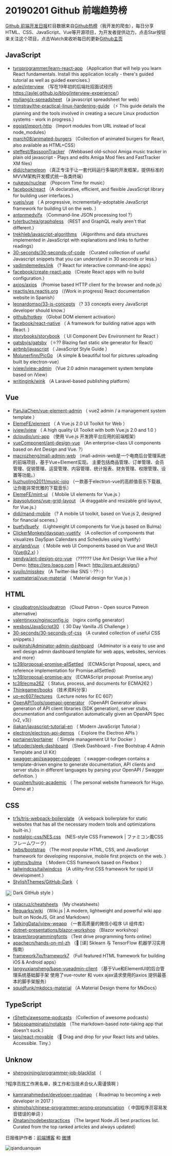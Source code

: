 # 20190201 Github 前端趋势榜

[Github 前端开发日报](https://qdkfweb.cn/c/news)栏目数据来自[Github热榜](https://github.qdkfweb.cn/)（我开发的爬虫），每日分享HTML、CSS、JavaScript、Vue等开源项目，为开发者提供动力，点击Star按钮来关注这个项目，点击Watch来收听每日的更新[Github主页](https://github.com/kujian/githubTrending)
## JavaScript

* [tyroprogrammer/learn-react-app](https://github.com/tyroprogrammer/learn-react-app) （Application that will help you learn React fundamentals. Install this application locally - there's guided tutorial as well as guided exercises.）
* [aylei/interview](https://github.com/aylei/interview) （写在19年初的后端社招面试经历 <a href="https://aylei.github.io/blog/interview-experience/" rel="nofollow">https://aylei.github.io/blog/interview-experience/</a>）
* [myliang/x-spreadsheet](https://github.com/myliang/x-spreadsheet) （a javascript spreadsheet for web）
* [trimstray/the-practical-linux-hardening-guide](https://github.com/trimstray/the-practical-linux-hardening-guide) （⚡️ This guide details the planning and the tools involved in creating a secure Linux production systems - work in progress.）
* [egoist/import-http](https://github.com/egoist/import-http) （Import modules from URL instead of local node_modules）
* [march08/animated-burgers](https://github.com/march08/animated-burgers) （Collection of animated burgers for React, also available as HTML+CSS）
* [steffest/BassoonTracker](https://github.com/steffest/BassoonTracker) （Webbased old-school Amiga music tracker in plain old javascript - Plays and edits Amiga Mod files and FastTracker XM files）
* [didi/chameleon](https://github.com/didi/chameleon) （真正专注于让一套代码运行多端的开发框架，提供标准的MVVM架构开发模式统一各类终端）
* [nukeop/nuclear](https://github.com/nukeop/nuclear) （Popcorn Time for music）
* [facebook/react](https://github.com/facebook/react) （A declarative, efficient, and flexible JavaScript library for building user interfaces.）
* [vuejs/vue](https://github.com/vuejs/vue) （
        A progressive, incrementally-adoptable JavaScript framework for building UI on the web.
      ）
* [antonmedv/fx](https://github.com/antonmedv/fx) （Command-line JSON processing tool ?）
* [tylerbuchea/graphqless](https://github.com/tylerbuchea/graphqless) （REST and GraphQL really aren't that different.）
* [trekhleb/javascript-algorithms](https://github.com/trekhleb/javascript-algorithms) （Algorithms and data structures implemented in JavaScript with explanations and links to further readings）
* [30-seconds/30-seconds-of-code](https://github.com/30-seconds/30-seconds-of-code) （Curated collection of useful Javascript snippets that you can understand in 30 seconds or less.）
* [vadimdemedes/ink](https://github.com/vadimdemedes/ink) （? React for interactive command-line apps）
* [facebook/create-react-app](https://github.com/facebook/create-react-app) （Create React apps with no build configuration.）
* [axios/axios](https://github.com/axios/axios) （Promise based HTTP client for the browser and node.js）
* [reactjs/es.reactjs.org](https://github.com/reactjs/es.reactjs.org) （(Work in progress) React documentation website in Spanish）
* [leonardomso/33-js-concepts](https://github.com/leonardomso/33-js-concepts) （? 33 concepts every JavaScript developer should know.）
* [github/hotkey](https://github.com/github/hotkey) （Global DOM element activation）
* [facebook/react-native](https://github.com/facebook/react) （
        A framework for building native apps with React.
      ）
* [storybooks/storybook](https://github.com/storybooks/storybook) （
        UI Component Dev Environment for React
      ）
* [gatsbyjs/gatsby](https://github.com/gatsbyjs/gatsby) （⚛️?? Blazing fast static site generator for React）
* [airbnb/javascript](https://github.com/airbnb/javascript) （
        JavaScript Style Guide
      ）
* [Molunerfinn/PicGo](https://github.com/Molunerfinn/PicGo) （A simple &amp; beautiful tool for pictures uploading built by electron-vue）
* [iview/iview-admin](https://github.com/iview/iview-admin) （Vue 2.0 admin management system template based on iView）
* [writingink/wink](https://github.com/writingink/wink) （A Laravel-based publishing platform）

## Vue

* [PanJiaChen/vue-element-admin](https://github.com/PanJiaChen/vue-element-admin) （
        vue2 admin / a management system template
      ）
* [ElemeFE/element](https://github.com/ElemeFE/element) （
        A Vue.js 2.0 UI Toolkit for Web
      ）
* [iview/iview](https://github.com/iview/iview) （
        A high quality UI Toolkit with both Vue.js 2.0 and 1.0
      ）
* [dcloudio/uni-app](https://github.com/dcloudio/uni-app) （使用 Vue.js 开发跨平台应用的前端框架）
* [vueComponent/ant-design-vue](https://github.com/vueComponent/ant-design-vue) （An enterprise-class UI components based on Ant Design and Vue. ?）
* [macrozheng/mall-admin-web](https://github.com/macrozheng/mall-admin-web) （mall-admin-web是一个电商后台管理系统的前端项目，基于Vue+Element实现。 主要包括商品管理、订单管理、会员管理、促销管理、运营管理、内容管理、统计报表、财务管理、权限管理、设置等功能。）
* [liuzhuoling2011/music-jojo](https://github.com/liuzhuoling2011/music-jojo) （一款基于electron-vue的高颜值音乐下载器, 让你能非常优雅的下载音乐）
* [ElemeFE/mint-ui](https://github.com/ElemeFE/mint-ui) （
        Mobile UI elements for Vue.js
      ）
* [jbaysolutions/vue-grid-layout](https://github.com/jbaysolutions/vue-grid-layout) （A draggable and resizable grid layout, for Vue.js.）
* [didi/mand-mobile](https://github.com/didi/mand-mobile) （? A mobile UI toolkit, based on Vue.js 2, designed for financial scenes.）
* [buefy/buefy](https://github.com/buefy/buefy) （Lightweight UI components for Vue.js based on Bulma）
* [ClickerMonkey/dayspan-vuetify](https://github.com/ClickerMonkey/dayspan-vuetify) （A collection of components that visualizes DaySpan Calendars and Schedules using Vuetify）
* [airyland/vux](https://github.com/airyland/vux) （
        Mobile web UI Components based on Vue and WeUI (Vue@2.x)
      ）
* [sendya/ant-design-pro-vue](https://github.com/sendya/ant-design-pro-vue) （??‍???‍? Use Ant Design Vue like a Pro! Demo: <a href="https://pro.loacg.com" rel="nofollow">https://pro.loacg.com</a> | React: <a href="http://pro.ant.design/" rel="nofollow">http://pro.ant.design/</a>）
* [syuilo/misskey](https://github.com/syuilo/misskey) （A Twitter-like SNS ✨??✨）
* [vuematerial/vue-material](https://github.com/vuematerial/vue-material) （
        Material design for Vue.js
      ）

## HTML

* [cloudpatron/cloudpatron](https://github.com/cloudpatron/cloudpatron) （Cloud Patron - Open source Patreon alternative）
* [valentinxxx/nginxconfig.io](https://github.com/valentinxxx/nginxconfig.io) （nginx config generator）
* [wesbos/JavaScript30](https://github.com/wesbos/JavaScript30) （
        30 Day Vanilla JS Challenge
      ）
* [30-seconds/30-seconds-of-css](https://github.com/30-seconds/30-seconds-of-css) （A curated collection of useful CSS snippets.）
* [puikinsh/Adminator-admin-dashboard](https://github.com/puikinsh/Adminator-admin-dashboard) （Adminator is a easy to use and well design admin dashboard template for web apps, websites, services and more）
* [tc39/proposal-promise-allSettled](https://github.com/tc39/proposal-promise-allSettled) （ECMAScript Proposal, specs, and reference implementation for Promise.allSettled）
* [tc39/proposal-promise-any](https://github.com/tc39/proposal-promise-any) （ECMAScript proposal: Promise.any）
* [tc39/ecma262](https://github.com/tc39/ecma262) （
        Status, process, and documents for ECMA262
      ）
* [Thinkgamer/books](https://github.com/Thinkgamer/books) （技术资料分享）
* [uo-ec607/lectures](https://github.com/uo-ec607/lectures) （Lecture notes for EC 607）
* [OpenAPITools/openapi-generator](https://github.com/OpenAPITools/openapi-generator) （OpenAPI Generator allows generation of API client libraries (SDK generation), server stubs, documentation and configuration automatically given an OpenAPI Spec (v2, v3)）
* [iliakan/javascript-tutorial-en](https://github.com/iliakan/javascript-tutorial-en) （
        Modern JavaScript Tutorial 
      ）
* [electron/electron-api-demos](https://github.com/electron/electron-api-demos) （
        Explore the Electron APIs
      ）
* [portainer/portainer](https://github.com/portainer/portainer) （
        Simple management UI for Docker
      ）
* [tafcoder/sleek-dashboard](https://github.com/tafcoder/sleek-dashboard) （Sleek Dashboard - Free Bootstrap 4 Admin Template and UI Kit）
* [swagger-api/swagger-codegen](https://github.com/swagger-api/swagger-codegen) （
        swagger-codegen contains a template-driven engine to generate documentation, API clients and server stubs in different languages by parsing your OpenAPI / Swagger definition.
      ）
* [gcushen/hugo-academic](https://github.com/gcushen/hugo-academic) （
        The personal website framework for Hugo. Demo at
      ）

## CSS

* [tr1s/tris-webpack-boilerplate](https://github.com/tr1s/tris-webpack-boilerplate) （A webpack boilerplate for static websites that has all the necessary modern tools and optimizations built-in.）
* [nostalgic-css/NES.css](https://github.com/nostalgic-css/NES.css) （NES-style CSS Framework | ファミコン風CSSフレームワーク）
* [twbs/bootstrap](https://github.com/twbs/bootstrap) （The most popular HTML, CSS, and JavaScript framework for developing responsive, mobile first projects on the web.
      ）
* [jgthms/bulma](https://github.com/jgthms/bulma) （
        Modern CSS framework based on Flexbox
      ）
* [tailwindcss/tailwindcss](https://github.com/tailwindcss/tailwindcss) （A utility-first CSS framework for rapid UI development.）
* [StylishThemes/GitHub-Dark](https://github.com/StylishThemes/GitHub-Dark) （
        
<img class="emoji" title=":octocat:" alt=":octocat:" src="https://assets-cdn.github.com/images/icons/emoji/octocat.png" height="20" width="20" align="absmiddle"> Dark GitHub style
      ）
* [rstacruz/cheatsheets](https://github.com/rstacruz/cheatsheets) （My cheatsheets）
* [Requarks/wiki](https://github.com/Requarks/wiki) （Wiki.js | A modern, lightweight and powerful wiki app built on NodeJS, Git and Markdown）
* [TalkingData/iview-weapp](https://github.com/TalkingData/iview-weapp) （一套高质量的微信小程序 UI 组件库）
* [dotnet-presentations/blazor-workshop](https://github.com/dotnet-presentations/blazor-workshop) （Blazor workshop）
* [braver/programmingfonts](https://github.com/braver/programmingfonts) （Test drive programming fonts online）
* [apachecn/hands-on-ml-zh](https://github.com/apachecn/hands-on-ml-zh) （&#x1f4d6; [译] Sklearn 与 TensorFlow 机器学习实用指南）
* [framework7io/framework7](https://github.com/framework7io/framework7) （Full featured HTML framework for building iOS &amp; Android apps）
* [langyuxiansheng/base-vueadmin-client](https://github.com/langyuxiansheng/base-vueadmin-client) （基于Vue和ElementUI的后台管理系统基础脚手架 使用了vue-router 和 vuex ajax请求使用的axios 提供最基本的脚手架服务）
* [squidfunk/mkdocs-material](https://github.com/squidfunk/mkdocs-material) （A Material Design theme for MkDocs）

## TypeScript

* [rShetty/awesome-podcasts](https://github.com/rShetty/awesome-podcasts) （Collection of awesome podcasts）
* [fabiospampinato/notable](https://github.com/fabiospampinato/notable) （The markdown-based note-taking app that doesn't suck.）
* [tajo/react-movable](https://github.com/tajo/react-movable) （&#x1f500; Drag and drop for your React lists and tables. Accessible. Tiny.）

## Unknow

* [shengxinjing/programmer-job-blacklist](https://github.com/shengxinjing/programmer-job-blacklist) （
        
?程序员找工作黑名单，换工作和当技术合伙人需谨慎啊
      ）
* [kamranahmedse/developer-roadmap](https://github.com/kamranahmedse/developer-roadmap) （
        Roadmap to becoming a web developer in 2017
      ）
* [shimohq/chinese-programmer-wrong-pronunciation](https://github.com/shimohq/chinese-programmer-wrong-pronunciation) （
        中国程序员容易发音错误的单词
      ）
* [i0natan/nodebestpractices](https://github.com/i0natan/nodebestpractices) （The largest Node.JS best practices list. Curated from the top ranked articles and always updated）


日报维护作者：[前端博客](https://qdkfweb.cn/) 和 [微博](https://qdkfweb.cn/go/weibo)

![qianduanquan](https://user-images.githubusercontent.com/3055447/38468989-651132ac-3b80-11e8-8e6b-15122322a9d7.png)